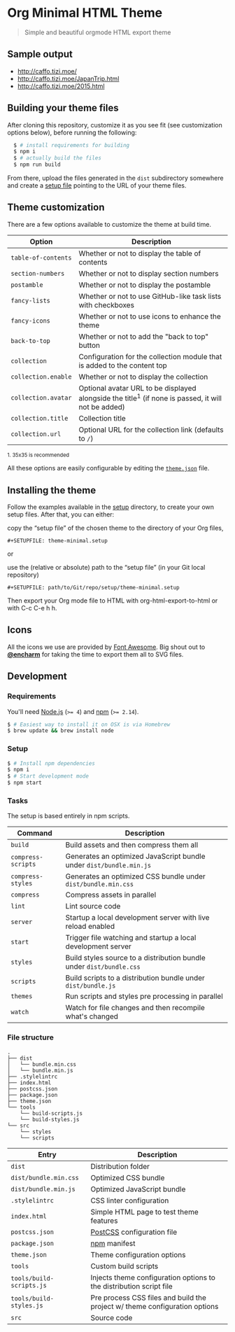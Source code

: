 [encharm-github-url]: https://github.com/encharm
[font-awesome-svgs-url]: https://github.com/encharm/Font-Awesome-SVG-PNG
[font-awesome-url]: http://fortawesome.github.io/Font-Awesome
[node-url]: https://nodejs.org
[npm-url]: https://npmjs.org
[postcss-url]: https://github.com/postcss/postcss
[theme-json-url]: /theme.json
[setup-dir-url]: https://github.com/caffo/org-minimal-html-theme/tree/master/setup

# Org Minimal HTML Theme
> Simple and beautiful orgmode HTML export theme

## Sample output

* http://caffo.tizi.moe/
* http://caffo.tizi.moe/JapanTrip.html
* http://caffo.tizi.moe/2015.html



## Building your theme files

After cloning this repository, customize it as you see fit (see customization options below), before running the following:
```sh
  $ # install requirements for building
  $ npm i
  $ # actually build the files
  $ npm run build
```
From there, upload the files generated in the `dist` subdirectory somewhere and create a [setup file][setup-dir-url] pointing to the URL of your theme files.


## Theme customization

There are a few options available to customize the theme at build time.

| Option | Description |
| --- | --- |
| `table-of-contents` | Whether or not to display the table of contents |
| `section-numbers` | Whether or not to display section numbers |
| `postamble` | Whether or not to display the postamble |
| `fancy-lists` | Whether or not to use GitHub-like task lists with checkboxes |
| `fancy-icons` | Whether or not to use icons to enhance the theme |
| `back-to-top` | Whether or not to add the "back to top" button |
| `collection` | Configuration for the collection module that is added to the content top |
| `collection.enable` | Whether or not to display the collection |
| `collection.avatar` | Optional avatar URL to be displayed alongside the title<sup>1</sup> (if none is passed, it will not be added) |
| `collection.title` | Collection title |
| `collection.url` | Optional URL for the collection link (defaults to `/`) |

<small>1. 35x35 is recommended</small>

All these options are easily configurable by editing the [`theme.json`][theme-json-url] file.

## Installing the theme

Follow the examples available in the [setup][setup-dir-url] directory, to create your own setup files. After that, you can either:

copy the “setup file” of the chosen theme to the directory of your Org files,

    #+SETUPFILE: theme-minimal.setup

or

use the (relative or absolute) path to the “setup file” (in your Git local repository)

    #+SETUPFILE: path/to/Git/repo/setup/theme-minimal.setup

Then export your Org mode file to HTML with org-html-export-to-html or with C-c C-e h h.

## Icons

All the icons we use are provided by [Font Awesome][font-awesome-url]. Big shout out to [**@encharm**][encharm-github-url] for taking the time to export them all to SVG files.

## Development

### Requirements

You'll need [Node.js][node-url] (`>= 4`) and [npm][npm-url] (`>= 2.14`).

```sh
$ # Easiest way to install it on OSX is via Homebrew
$ brew update && brew install node
```

### Setup

```sh
$ # Install npm dependencies
$ npm i
$ # Start development mode
$ npm start
```

### Tasks

The setup is based entirely in npm scripts.

| Command | Description |
| --- | --- |
| `build` | Build assets and then compress them all |
| `compress-scripts` | Generates an optimized JavaScript bundle under `dist/bundle.min.js` |
| `compress-styles` | Generates an optimized CSS bundle under `dist/bundle.min.css` |
| `compress` | Compress assets in parallel |
| `lint` | Lint source code |
| `server` | Startup a local development server with live reload enabled |
| `start` | Trigger file watching and startup a local development server |
| `styles` | Build styles source to a distribution bundle under `dist/bundle.css` |
| `scripts` | Build scripts to a distribution bundle under `dist/bundle.js` |
| `themes` | Run scripts and styles pre processing in parallel |
| `watch` | Watch for file changes and then recompile what's changed |

### File structure

```
.
├── dist
│   └── bundle.min.css
│   └── bundle.min.js
├── .stylelintrc
├── index.html
├── postcss.json
├── package.json
├── theme.json
└── tools
    └── build-scripts.js
    └── build-styles.js
└── src
    └── styles
    └── scripts
```

| Entry | Description |
| --- | --- |
| `dist` | Distribution folder |
| `dist/bundle.min.css` | Optimized CSS bundle |
| `dist/bundle.min.js` | Optimized JavaScript bundle |
| `.stylelintrc` | CSS linter configuration |
| `index.html` | Simple HTML page to test theme features |
| `postcss.json` | [PostCSS][postcss-url] configuration file |
| `package.json` | [npm][npm-url] manifest |
| `theme.json` | Theme configuration options |
| `tools` | Custom build scripts |
| `tools/build-scripts.js` | Injects theme configuration options to the distribution script file |
| `tools/build-styles.js` | Pre process CSS files and build the project w/ theme configuration options |
| `src` | Source code |
